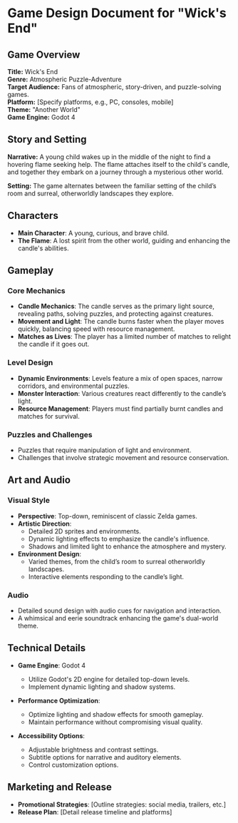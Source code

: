 # Game Design Document for "Wick's End"

## Game Overview
**Title:** Wick's End  
**Genre:** Atmospheric Puzzle-Adventure  
**Target Audience:** Fans of atmospheric, story-driven, and puzzle-solving games.  
**Platform:** [Specify platforms, e.g., PC, consoles, mobile]  
**Theme:** "Another World"  
**Game Engine:** Godot 4

## Story and Setting
**Narrative:** A young child wakes up in the middle of the night to find a hovering flame seeking help. The flame attaches itself to the child's candle, and together they embark on a journey through a mysterious other world.

**Setting:** The game alternates between the familiar setting of the child’s room and surreal, otherworldly landscapes they explore.

## Characters
- **Main Character**: A young, curious, and brave child.
- **The Flame**: A lost spirit from the other world, guiding and enhancing the candle's abilities.

## Gameplay
### Core Mechanics
- **Candle Mechanics**: The candle serves as the primary light source, revealing paths, solving puzzles, and protecting against creatures.
- **Movement and Light**: The candle burns faster when the player moves quickly, balancing speed with resource management.
- **Matches as Lives**: The player has a limited number of matches to relight the candle if it goes out.

### Level Design
- **Dynamic Environments**: Levels feature a mix of open spaces, narrow corridors, and environmental puzzles.
- **Monster Interaction**: Various creatures react differently to the candle’s light.
- **Resource Management**: Players must find partially burnt candles and matches for survival.

### Puzzles and Challenges
- Puzzles that require manipulation of light and environment.
- Challenges that involve strategic movement and resource conservation.

## Art and Audio
### Visual Style
- **Perspective**: Top-down, reminiscent of classic Zelda games.
- **Artistic Direction**:
  - Detailed 2D sprites and environments.
  - Dynamic lighting effects to emphasize the candle's influence.
  - Shadows and limited light to enhance the atmosphere and mystery.
- **Environment Design**:
  - Varied themes, from the child’s room to surreal otherworldly landscapes.
  - Interactive elements responding to the candle’s light.

### Audio
- Detailed sound design with audio cues for navigation and interaction.
- A whimsical and eerie soundtrack enhancing the game's dual-world theme.

## Technical Details
- **Game Engine**: Godot 4
  - Utilize Godot's 2D engine for detailed top-down levels.
  - Implement dynamic lighting and shadow systems.

- **Performance Optimization**: 
  - Optimize lighting and shadow effects for smooth gameplay.
  - Maintain performance without compromising visual quality.

- **Accessibility Options**: 
  - Adjustable brightness and contrast settings.
  - Subtitle options for narrative and auditory elements.
  - Control customization options.

## Marketing and Release
- **Promotional Strategies**: [Outline strategies: social media, trailers, etc.]
- **Release Plan**: [Detail release timeline and platforms]
